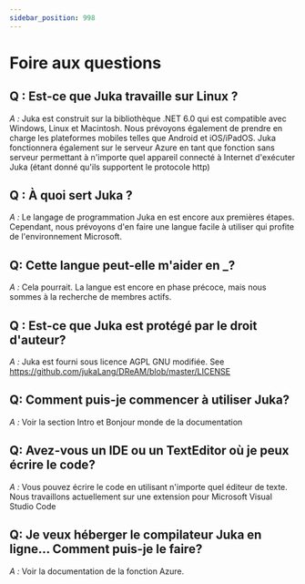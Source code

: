 ```yaml
---
sidebar_position: 998
---
```


# Foire aux questions

## Q : Est-ce que Juka travaille sur Linux ?
*A :* Juka est construit sur la bibliothèque .NET 6.0 qui est compatible avec Windows, Linux et Macintosh. Nous prévoyons également de prendre en charge les plateformes mobiles telles que Android et iOS/iPadOS. Juka fonctionnera également sur le serveur Azure en tant que fonction sans serveur permettant à n'importe quel appareil connecté à Internet d'exécuter Juka (étant donné qu'ils supportent le protocole http)

## Q : À quoi sert Juka ?
*A :* Le langage de programmation Juka en est encore aux premières étapes. Cependant, nous prévoyons d'en faire une langue facile à utiliser qui profite de l'environnement Microsoft.

## Q: Cette langue peut-elle m'aider en _?
*A :* Cela pourrait. La langue est encore en phase précoce, mais nous sommes à la recherche de membres actifs.


## Q : Est-ce que Juka est protégé par le droit d'auteur?
*A :* Juka est fourni sous licence AGPL GNU modifiée. See https://github.com/jukaLang/DReAM/blob/master/LICENSE

## Q: Comment puis-je commencer à utiliser Juka?
*A :* Voir la section Intro et Bonjour monde de la documentation

## Q: Avez-vous un IDE ou un TextEditor où je peux écrire le code?
*A :* Vous pouvez écrire le code en utilisant n'importe quel éditeur de texte. Nous travaillons actuellement sur une extension pour Microsoft Visual Studio Code

## Q: Je veux héberger le compilateur Juka en ligne... Comment puis-je le faire?
*A :* Voir la documentation de la fonction Azure.
